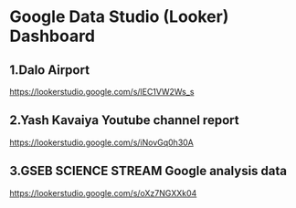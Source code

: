 # Google Data Studio (Looker) Dashboard

## 1.Dalo Airport
https://lookerstudio.google.com/s/lEC1VW2Ws_s

## 2.Yash Kavaiya Youtube channel report
https://lookerstudio.google.com/s/iNovGq0h30A

## 3.GSEB SCIENCE STREAM Google analysis data
https://lookerstudio.google.com/s/oXz7NGXXk04
